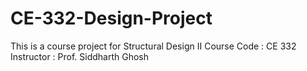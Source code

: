 # CE-332-Design-Project
This is a course project for Structural Design II
Course Code : CE 332 
Instructor : Prof. Siddharth Ghosh
